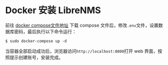# Docker 安装 LibreNMS

前往 [docker compose文件地址](https://github.com/slinjing/docs/tree/main/docker-compose/librenms-docker) 下载 compose 文件后，修改`.env`文件，设置数据库密码，最后执行以下命令运行：
```shell
$ sudo docker-compose up -d
```
当容器全部启动成功后，浏览器访问`http://localhost:8000`打开 web 界面，按照提示创建账号，安装完成。